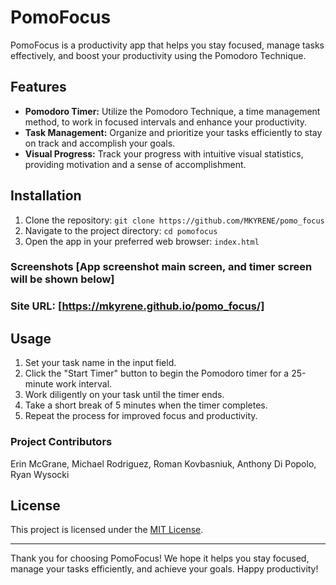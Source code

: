 # PomoFocus

PomoFocus is a productivity app that helps you stay focused, manage tasks effectively, and boost your productivity using the Pomodoro Technique.

## Features

- **Pomodoro Timer:** Utilize the Pomodoro Technique, a time management method, to work in focused intervals and enhance your productivity.
- **Task Management:** Organize and prioritize your tasks efficiently to stay on track and accomplish your goals.
- **Visual Progress:** Track your progress with intuitive visual statistics, providing motivation and a sense of accomplishment.

## Installation

1. Clone the repository: `git clone https://github.com/MKYRENE/pomo_focus`
2. Navigate to the project directory: `cd pomofocus`
3. Open the app in your preferred web browser: `index.html`

### Screenshots [App screenshot main screen, and timer screen will be shown below]

### Site URL: [https://mkyrene.github.io/pomo_focus/]

## Usage

1. Set your task name in the input field.
2. Click the "Start Timer" button to begin the Pomodoro timer for a 25-minute work interval.
3. Work diligently on your task until the timer ends.
4. Take a short break of 5 minutes when the timer completes.
5. Repeat the process for improved focus and productivity.

### Project Contributors

Erin McGrane, Michael Rodriguez, Roman Kovbasniuk, Anthony Di Popolo, Ryan Wysocki

## License

This project is licensed under the [MIT License](LICENSE).

---

Thank you for choosing PomoFocus! We hope it helps you stay focused, manage your tasks efficiently, and achieve your goals. Happy productivity!

